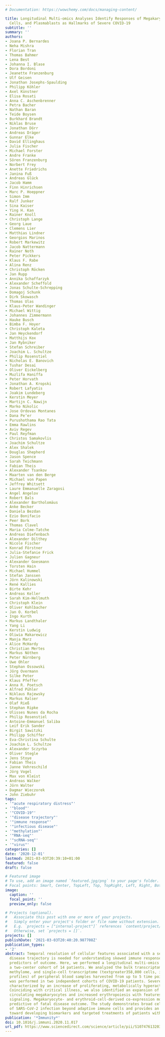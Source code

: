 ```yaml
---
# Documentation: https://wowchemy.com/docs/managing-content/

title: Longitudinal Multi-omics Analyses Identify Responses of Megakaryocytes, Erythroid
  Cells, and Plasmablasts as Hallmarks of Severe COVID-19
subtitle: ''
summary: ''
authors:
- Joana P. Bernardes
- Neha Mishra
- Florian Tran
- Thomas Bahmer
- Lena Best
- Johanna I. Blase
- Dora Bordoni
- Jeanette Franzenburg
- Ulf Geisen
- Jonathan Josephs-Spaulding
- Philipp Köhler
- Axel Künstner
- Elisa Rosati
- Anna C. Aschenbrenner
- Petra Bacher
- Nathan Baran
- Teide Boysen
- Burkhard Brandt
- Niklas Bruse
- Jonathan Dörr
- Andreas Dräger
- Gunnar Elke
- David Ellinghaus
- Julia Fischer
- Michael Forster
- Andre Franke
- Sören Franzenburg
- Norbert Frey
- Anette Friedrichs
- Janina Fuß
- Andreas Glück
- Jacob Hamm
- Finn Hinrichsen
- Marc P. Hoeppner
- Simon Imm
- Ralf Junker
- Sina Kaiser
- Ying H. Kan
- Rainer Knoll
- Christoph Lange
- Georg Laue
- Clemens Lier
- Matthias Lindner
- Georgios Marinos
- Robert Markewitz
- Jacob Nattermann
- Rainer Noth
- Peter Pickkers
- Klaus F. Rabe
- Alina Renz
- Christoph Röcken
- Jan Rupp
- Annika Schaffarzyk
- Alexander Scheffold
- Jonas Schulte-Schrepping
- Domagoj Schunk
- Dirk Skowasch
- Thomas Ulas
- Klaus-Peter Wandinger
- Michael Wittig
- Johannes Zimmermann
- Hauke Busch
- Bimba F. Hoyer
- Christoph Kaleta
- Jan Heyckendorf
- Matthijs Kox
- Jan Rybniker
- Stefan Schreiber
- Joachim L. Schultze
- Philip Rosenstiel
- Nicholas E. Banovich
- Tushar Desai
- Oliver Eickelberg
- Muzlifa Haniffa
- Peter Horvath
- Jonathan A. Kropski
- Robert Lafyatis
- Joakim Lundeberg
- Kerstin Meyer
- Martijn C. Nawijn
- Marko Nikolic
- Jose Ordovas Montanes
- Dana Pe’er
- Purushothama Rao Tata
- Emma Rawlins
- Aviv Regev
- Paul Reyfman
- Christos Samakovlis
- Joachim Schultze
- Alex Shalek
- Douglas Shepherd
- Jason Spence
- Sarah Teichmann
- Fabian Theis
- Alexander Tsankov
- Maarten van den Berge
- Michael von Papen
- Jeffrey Whitsett
- Laure Emmanuelle Zaragosi
- Angel Angelov
- Robert Bals
- Alexander Bartholomäus
- Anke Becker
- Daniela Bezdan
- Ezio Bonifacio
- Peer Bork
- Thomas Clavel
- Maria Colme-Tatche
- Andreas Diefenbach
- Alexander Dilthey
- Nicole Fischer
- Konrad Förstner
- Julia-Stefanie Frick
- Julien Gagneur
- Alexander Goesmann
- Torsten Hain
- Michael Hummel
- Stefan Janssen
- Jörn Kalinowski
- René Kallies
- Birte Kehr
- Andreas Keller
- Sarah Kim-Hellmuth
- Christoph Klein
- Oliver Kohlbacher
- Jan O. Korbel
- Ingo Kurth
- Markus Landthaler
- Yang Li
- Kerstin Ludwig
- Oliwia Makarewicz
- Manja Marz
- Alice McHardy
- Christian Mertes
- Markus Nöthen
- Peter Nürnberg
- Uwe Ohler
- Stephan Ossowski
- Jörg Overmann
- Silke Peter
- Klaus Pfeffer
- Anna R. Poetsch
- Alfred Pühler
- Niklaus Rajewsky
- Markus Ralser
- Olaf Rieß
- Stephan Ripke
- Ulisses Nunes da Rocha
- Philip Rosenstiel
- Antoine-Emmanuel Saliba
- Leif Erik Sander
- Birgit Sawitzki
- Philipp Schiffer
- Eva-Christina Schulte
- Joachim L. Schultze
- Alexander Sczyrba
- Oliver Stegle
- Jens Stoye
- Fabian Theis
- Janne Vehreschild
- Jörg Vogel
- Max von Kleist
- Andreas Walker
- Jörn Walter
- Dagmar Wieczorek
- John Ziebuhr
tags:
- '"acute respiratory distress"'
- '"blood"'
- '"COVID-19"'
- '"disease trajectory"'
- '"immune response"'
- '"infectious disease"'
- '"methylation"'
- '"RNA-seq"'
- '"scRNA-seq"'
- '"virus"'
categories: []
date: '2020-12-01'
lastmod: 2021-03-03T20:39:10+01:00
featured: false
draft: false

# Featured image
# To use, add an image named `featured.jpg/png` to your page's folder.
# Focal points: Smart, Center, TopLeft, Top, TopRight, Left, Right, BottomLeft, Bottom, BottomRight.
image:
  caption: ''
  focal_point: ''
  preview_only: false

# Projects (optional).
#   Associate this post with one or more of your projects.
#   Simply enter your project's folder or file name without extension.
#   E.g. `projects = ["internal-project"]` references `content/project/deep-learning/index.md`.
#   Otherwise, set `projects = []`.
projects: []
publishDate: '2021-03-03T20:40:20.987708Z'
publication_types:
- '2'
abstract: Temporal resolution of cellular features associated with a severe COVID-19
  disease trajectory is needed for understanding skewed immune responses and defining
  predictors of outcome. Here, we performed a longitudinal multi-omics study using
  a two-center cohort of 14 patients. We analyzed the bulk transcriptome, bulk DNA
  methylome, and single-cell transcriptome (textgreater358,000 cells, including BCR
  profiles) of peripheral blood samples harvested from up to 5 time points. Validation
  was performed in two independent cohorts of COVID-19 patients. Severe COVID-19 was
  characterized by an increase of proliferating, metabolically hyperactive plasmablasts.
  Coinciding with critical illness, we also identified an expansion of interferon-activated
  circulating megakaryocytes and increased erythropoiesis with features of hypoxic
  signaling. Megakaryocyte- and erythroid-cell-derived co-expression modules were
  predictive of fatal disease outcome. The study demonstrates broad cellular effects
  of SARS-CoV-2 infection beyond adaptive immune cells and provides an entry point
  toward developing biomarkers and targeted treatments of patients with COVID-19.
publication: '*Immunity*'
doi: 10.1016/j.immuni.2020.11.017
url_pdf: https://www.sciencedirect.com/science/article/pii/S1074761320305045
---
```

